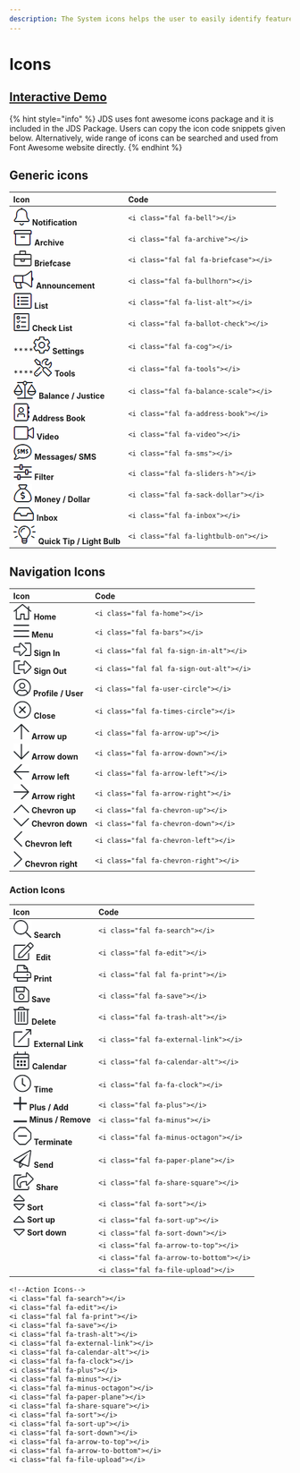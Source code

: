 ```yaml
---
description: The System icons helps the user to easily identify features and functions.
---
```


# Icons

## [Interactive Demo](http://cloud.crimsonlogic.com/2021/website/jds/v1/components.html#icons-wrapper)

{% hint style="info" %}
JDS uses font awesome icons package and it is included in the JDS Package. Users can copy the icon code snippets given below. Alternatively, wide range of icons can be searched and used from Font Awesome website directly.
{% endhint %}

## Generic icons

| Icon | Code |
| :--- | :--- |
| ![](../.gitbook/assets/image%20%28161%29.png) **Notification** | `<i class="fal fa-bell"></i>` |
| ![](../.gitbook/assets/image%20%28160%29.png) **Archive** | `<i class="fal fa-archive"></i>` |
| ![](../.gitbook/assets/image%20%28177%29.png) **Briefcase** | `<i class="fal fal fa-briefcase"></i>` |
| ![](../.gitbook/assets/image%20%28155%29.png) **Announcement** | `<i class="fal fa-bullhorn"></i>` |
| ![](../.gitbook/assets/image%20%28178%29.png)  **List** | `<i class="fal fa-list-alt"></i>` |
| ![](../.gitbook/assets/image%20%28198%29.png)  **Check List** | `<i class="fal fa-ballot-check"></i>` |
| \*\*\*\*![](../.gitbook/assets/image%20%28169%29.png)  **Settings** | `<i class="fal fa-cog"></i>` |
| \*\*\*\*![](../.gitbook/assets/image%20%28168%29.png)  **Tools** | `<i class="fal fa-tools"></i>` |
| ![](../.gitbook/assets/image%20%28170%29.png) **Balance / Justice** | `<i class="fal fa-balance-scale"></i>` |
| ![](../.gitbook/assets/image%20%28186%29.png)    **Address Book** | `<i class="fal fa-address-book"></i>` |
| ![](../.gitbook/assets/image%20%28189%29.png)  **Video** | `<i class="fal fa-video"></i>` |
| ![](../.gitbook/assets/image%20%28199%29.png)    **Messages/ SMS** | `<i class="fal fa-sms"></i>` |
| ![](../.gitbook/assets/image%20%28154%29.png)    **Filter** | `<i class="fal fa-sliders-h"></i>` |
| ![](../.gitbook/assets/image%20%28193%29.png)    **Money / Dollar** | `<i class="fal fa-sack-dollar"></i>` |
| ![](../.gitbook/assets/image%20%28192%29.png)   **Inbox** | `<i class="fal fa-inbox"></i>` |
| ![](../.gitbook/assets/image%20%28159%29.png)   **Quick Tip / Light Bulb** | `<i class="fal fa-lightbulb-on"></i>` |

## Navigation Icons

| Icon | Code |
| :--- | :--- |
| ![](../.gitbook/assets/image%20%28200%29.png)   **Home** | `<i class="fal fa-home"></i>` |
| ![](../.gitbook/assets/image%20%28181%29.png)    **Menu** | `<i class="fal fa-bars"></i>` |
| ![](../.gitbook/assets/image%20%28187%29.png)   **Sign In** | `<i class="fal fal fa-sign-in-alt"></i>` |
| ![](../.gitbook/assets/image%20%28175%29.png)   **Sign Out** | `<i class="fal fal fa-sign-out-alt"></i>` |
| ![](../.gitbook/assets/image%20%28151%29.png)   **Profile / User** | `<i class="fal fa-user-circle"></i>` |
| ![](../.gitbook/assets/image%20%28184%29.png)   **Close** | `<i class="fal fa-times-circle"></i>` |
| ![](../.gitbook/assets/image%20%28174%29.png)    **Arrow up** | `<i class="fal fa-arrow-up"></i>` |
| ![](../.gitbook/assets/image%20%28179%29.png)   **Arrow down** | `<i class="fal fa-arrow-down"></i>` |
| ![](../.gitbook/assets/image%20%28162%29.png)   **Arrow left** | `<i class="fal fa-arrow-left"></i>` |
| ![](../.gitbook/assets/image%20%28163%29.png)   **Arrow right** | `<i class="fal fa-arrow-right"></i>` |
| ![](../.gitbook/assets/image%20%28156%29.png)   **Chevron up** | `<i class="fal fa-chevron-up"></i>` |
| ![](../.gitbook/assets/image%20%28182%29.png)   **Chevron down** | `<i class="fal fa-chevron-down"></i>` |
| ![](../.gitbook/assets/image%20%28173%29.png)      **Chevron left** | `<i class="fal fa-chevron-left"></i>` |
| ![](../.gitbook/assets/image%20%28183%29.png)      **Chevron right** | `<i class="fal fa-chevron-right"></i>` |

### Action Icons

| Icon | Code |
| :--- | :--- |
| ![](../.gitbook/assets/image%20%28166%29.png)   **Search** | `<i class="fal fa-search"></i>` |
| ![](../.gitbook/assets/image%20%28197%29.png)  **Edit** | `<i class="fal fa-edit"></i>` |
| ![](../.gitbook/assets/image%20%28191%29.png)   **Print** | `<i class="fal fal fa-print"></i>` |
| ![](../.gitbook/assets/image%20%28195%29.png)    **Save** | `<i class="fal fa-save"></i>` |
|  ![](../.gitbook/assets/image%20%28185%29.png)   **Delete** | `<i class="fal fa-trash-alt"></i>` |
| ![](../.gitbook/assets/image%20%28176%29.png)   **External Link** | `<i class="fal fa-external-link"></i>` |
| ![](../.gitbook/assets/image%20%28165%29.png)    **Calendar** | `<i class="fal fa-calendar-alt"></i>` |
| ![](../.gitbook/assets/image%20%28158%29.png)   **Time** | `<i class="fal fa-fa-clock"></i>` |
| ![](../.gitbook/assets/image%20%28167%29.png)     **Plus / Add** | `<i class="fal fa-plus"></i>` |
| ![](../.gitbook/assets/image%20%28194%29.png)     **Minus / Remove** | `<i class="fal fa-minus"></i>` |
| ![](../.gitbook/assets/image%20%28157%29.png)   **Terminate**  | `<i class="fal fa-minus-octagon"></i>` |
| ![](../.gitbook/assets/image%20%28172%29.png)   **Send** | `<i class="fal fa-paper-plane"></i>` |
| ![](../.gitbook/assets/image%20%28188%29.png)  **Share** | `<i class="fal fa-share-square"></i>` |
| ![](../.gitbook/assets/image%20%28171%29.png)      **Sort** | `<i class="fal fa-sort"></i>` |
| ![](../.gitbook/assets/image%20%28164%29.png)      **Sort up** | `<i class="fal fa-sort-up"></i>` |
| ![](../.gitbook/assets/image%20%28180%29.png)      **Sort down** | `<i class="fal fa-sort-down"></i>` |
|  | `<i class="fal fa-arrow-to-top"></i>` |
|  | `<i class="fal fa-arrow-to-bottom"></i>` |
|  | `<i class="fal fa-file-upload"></i>` |



```text
<!--Action Icons-->
<i class="fal fa-search"></i>
<i class="fal fa-edit"></i>
<i class="fal fal fa-print"></i>
<i class="fal fa-save"></i>
<i class="fal fa-trash-alt"></i>
<i class="fal fa-external-link"></i>
<i class="fal fa-calendar-alt"></i>
<i class="fal fa-fa-clock"></i>
<i class="fal fa-plus"></i>
<i class="fal fa-minus"></i>
<i class="fal fa-minus-octagon"></i>
<i class="fal fa-paper-plane"></i>
<i class="fal fa-share-square"></i>
<i class="fal fa-sort"></i>
<i class="fal fa-sort-up"></i>
<i class="fal fa-sort-down"></i>
<i class="fal fa-arrow-to-top"></i>
<i class="fal fa-arrow-to-bottom"></i>
<i class="fal fa-file-upload"></i>
```

